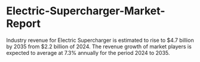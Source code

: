 # Electric-Supercharger-Market-Report
Industry revenue for Electric Supercharger is estimated to rise to $4.7 billion by 2035 from $2.2 billion of 2024. The revenue growth of market players is expected to average at 7.3% annually for the period 2024 to 2035.
